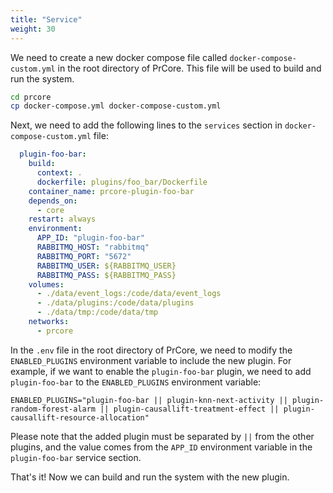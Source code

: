 ```yaml
---
title: "Service"
weight: 30
---
```


We need to create a new docker compose file called `docker-compose-custom.yml` in the root directory of PrCore. This file will be used to build and run the system.

```bash
cd prcore
cp docker-compose.yml docker-compose-custom.yml
```

Next, we need to add the following lines to the `services` section in `docker-compose-custom.yml` file:

```yaml
  plugin-foo-bar:
    build:
      context: .
      dockerfile: plugins/foo_bar/Dockerfile
    container_name: prcore-plugin-foo-bar
    depends_on:
      - core
    restart: always
    environment:
      APP_ID: "plugin-foo-bar"
      RABBITMQ_HOST: "rabbitmq"
      RABBITMQ_PORT: "5672"
      RABBITMQ_USER: ${RABBITMQ_USER}
      RABBITMQ_PASS: ${RABBITMQ_PASS}
    volumes:
      - ./data/event_logs:/code/data/event_logs
      - ./data/plugins:/code/data/plugins
      - ./data/tmp:/code/data/tmp
    networks:
      - prcore
```

In the `.env` file in the root directory of PrCore, we need to modify the `ENABLED_PLUGINS` environment variable to include the new plugin. For example, if we want to enable the `plugin-foo-bar` plugin, we need to add `plugin-foo-bar` to the `ENABLED_PLUGINS` environment variable:

```env
ENABLED_PLUGINS="plugin-foo-bar || plugin-knn-next-activity || plugin-random-forest-alarm || plugin-causallift-treatment-effect || plugin-causallift-resource-allocation"
```

Please note that the added plugin must be separated by `||` from the other plugins, and the value comes from the `APP_ID` environment variable in the `plugin-foo-bar` service section.

That's it! Now we can build and run the system with the new plugin.
